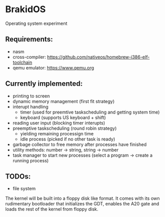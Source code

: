 # BrakidOS
Operating system experiment

## Requirements:
* nasm
* cross-compiler: https://github.com/nativeos/homebrew-i386-elf-toolchain
* qemu emulator: https://www.qemu.org

## Currently implemented:
* printing to screen
* dynamic memory management (first fit strategy)
* interupt handling
  * timer (used for preemtive taskscheduling and getting system time)
  * keyboard (supports US keyboard + shift)
* reading user input (blocking timer interupts)
* preemptive taskscheduling (round robin strategy)
  * yielding remaining processign time
  * idle process (picked if no other task is ready)
* garbage collector to free memory after processes have finished
* utility methods: number -> string, string -> number
* task manager to start new processes (select a program -> create a running process)

## TODOs:
* file system

The kernel will be built into a floppy disk like format. It comes with its own rudimentary bootloader that initializes the GDT, enables the A20 gate and loads the rest of the kernel from floppy disk.
